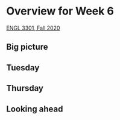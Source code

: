 # Overview for Week 6

[ENGL 3301, Fall 2020](../calendar.html)

## Big picture

## Tuesday

## Thursday

## Looking ahead
